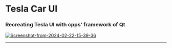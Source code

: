 # Tesla Car UI

### Recreating Tesla UI with cpps' framework of Qt

<a href="https://ibb.co/d2W9S2F"><img src="https://i.ibb.co/YkR96km/Screenshot-from-2024-02-22-15-39-36.png" alt="Screenshot-from-2024-02-22-15-39-36" border="0"></a>

---
